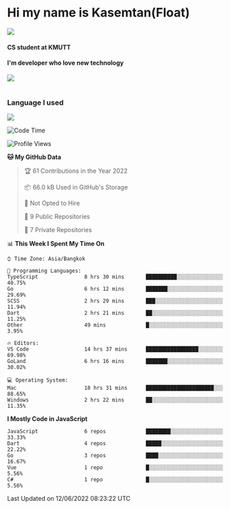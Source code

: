 # Hi my name is Kasemtan(Float)
![](https://64.media.tumblr.com/9c2a8f831efe8da556ffbf89cebb52c9/b86c1ab833a37e32-93/s1280x1920/d000dc22f75df64be2bc150f5fa69c4f6df6bb07.gifv)
#### CS student at KMUTT
#### I'm developer who love new technology
[![](https://github-readme-stats.vercel.app/api?username=FloatKasemtan&show_icons=true&theme=nightowl)]()
#
### Language I used
[![](https://github-readme-stats.vercel.app/api/top-langs/?username=FloatKasemtan&layout=compact&theme=nightowl)]()
<!--START_SECTION:waka-->
![Code Time](http://img.shields.io/badge/Code%20Time-441%20hrs%2048%20mins-blue)

![Profile Views](http://img.shields.io/badge/Profile%20Views-0-blue)

**🐱 My GitHub Data** 

> 🏆 61 Contributions in the Year 2022
 > 
> 📦 66.0 kB Used in GitHub's Storage 
 > 
> 🚫 Not Opted to Hire
 > 
> 📜 9 Public Repositories 
 > 
> 🔑 7 Private Repositories  
 > 
📊 **This Week I Spent My Time On** 

```text
⌚︎ Time Zone: Asia/Bangkok

💬 Programming Languages: 
TypeScript               8 hrs 30 mins       ██████████░░░░░░░░░░░░░░░   40.75% 
Go                       6 hrs 12 mins       ███████░░░░░░░░░░░░░░░░░░   29.69% 
SCSS                     2 hrs 29 mins       ███░░░░░░░░░░░░░░░░░░░░░░   11.94% 
Dart                     2 hrs 21 mins       ██░░░░░░░░░░░░░░░░░░░░░░░   11.25% 
Other                    49 mins             █░░░░░░░░░░░░░░░░░░░░░░░░   3.95%

🔥 Editors: 
VS Code                  14 hrs 37 mins      █████████████████░░░░░░░░   69.98% 
GoLand                   6 hrs 16 mins       ███████░░░░░░░░░░░░░░░░░░   30.02%

💻 Operating System: 
Mac                      18 hrs 31 mins      ██████████████████████░░░   88.65% 
Windows                  2 hrs 22 mins       ██░░░░░░░░░░░░░░░░░░░░░░░   11.35%

```

**I Mostly Code in JavaScript** 

```text
JavaScript               6 repos             ████████░░░░░░░░░░░░░░░░░   33.33% 
Dart                     4 repos             █████░░░░░░░░░░░░░░░░░░░░   22.22% 
Go                       3 repos             ████░░░░░░░░░░░░░░░░░░░░░   16.67% 
Vue                      1 repo              █░░░░░░░░░░░░░░░░░░░░░░░░   5.56% 
C#                       1 repo              █░░░░░░░░░░░░░░░░░░░░░░░░   5.56%

```



 Last Updated on 12/06/2022 08:23:22 UTC
<!--END_SECTION:waka-->
<!--
**FloatKasemtan/FloatKasemtan** is a ✨ _special_ ✨ repository because its `README.md` (this file) appears on your GitHub profile.

Here are some ideas to get you started:

- 🔭 I’m currently working on ...
- 🌱 I’m currently learning ...
- 👯 I’m looking to collaborate on ...
- 🤔 I’m looking for help with ...
- 💬 Ask me about ...
- 📫 How to reach me: ...
- 😄 Pronouns: ...
- ⚡ Fun fact: ...
-->
